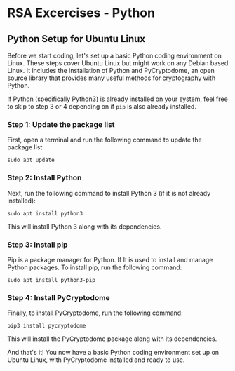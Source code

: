 # RSA Excercises - Python

## Python Setup for Ubuntu Linux

Before we start coding, let's set up a basic Python coding environment on Linux. These
steps cover Ubuntu Linux but might work on any Debian based Linux. It includes the installation of Python 
and PyCryptodome, an open source library that provides many useful methods for cryptography
with Python.

If Python (specifically Python3) is already installed on your system, feel free to skip to
step 3 or 4 depending on if `pip` is also already installed.

### Step 1: Update the package list

First, open a terminal and run the following command to update the package list:

```
sudo apt update
```

### Step 2: Install Python

Next, run the following command to install Python 3 (if it is not already installed):

```
sudo apt install python3
```

This will install Python 3 along with its dependencies.

### Step 3: Install pip

Pip is a package manager for Python. If It is used to install and manage Python packages. 
To install pip, run the following command:

```
sudo apt install python3-pip
```

### Step 4: Install PyCryptodome

Finally, to install PyCryptodome, run the following command:

```
pip3 install pycryptodome
```

This will install the PyCryptodome package along with its dependencies.

And that's it! You now have a basic Python coding environment set up on Ubuntu Linux, with 
PyCryptodome installed and ready to use.